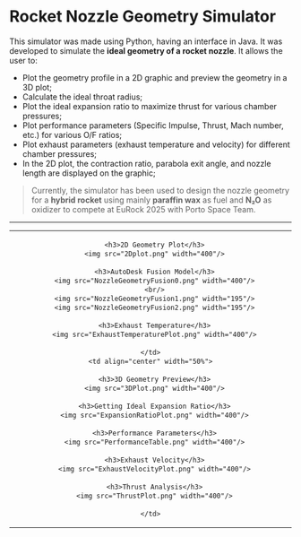 # Rocket Nozzle Geometry Simulator

This simulator was made using Python, having an interface in Java. It was developed to simulate the **ideal geometry of a rocket nozzle**. It allows the user to:

- Plot the geometry profile in a 2D graphic and preview the geometry in a 3D plot;
- Calculate the ideal throat radius;
- Plot the ideal expansion ratio to maximize thrust for various chamber pressures;
- Plot performance parameters (Specific Impulse, Thrust, Mach number, etc.) for various O/F ratios;
- Plot exhaust parameters (exhaust temperature and velocity) for different chamber pressures;
- In the 2D plot, the contraction ratio, parabola exit angle, and nozzle length are displayed on the graphic;

> Currently, the simulator has been used to design the nozzle geometry for a **hybrid rocket** using mainly **paraffin wax** as fuel and **N₂O** as oxidizer to compete at EuRock 2025 with Porto Space Team.

---

<table>
  <tr>
    <td align="center" width="50%">

      <h3>2D Geometry Plot</h3>
      <img src="2Dplot.png" width="400"/>

      <h3>AutoDesk Fusion Model</h3>
      <img src="NozzleGeometryFusion0.png" width="400"/>
      <br/>
      <img src="NozzleGeometryFusion1.png" width="195"/>
      <img src="NozzleGeometryFusion2.png" width="195"/>

      <h3>Exhaust Temperature</h3>
      <img src="ExhaustTemperaturePlot.png" width="400"/>

    </td>
    <td align="center" width="50%">

      <h3>3D Geometry Preview</h3>
      <img src="3DPlot.png" width="400"/>

      <h3>Getting Ideal Expansion Ratio</h3>
      <img src="ExpansionRatioPlot.png" width="400"/>

      <h3>Performance Parameters</h3>
      <img src="PerformanceTable.png" width="400"/>

      <h3>Exhaust Velocity</h3>
      <img src="ExhaustVelocityPlot.png" width="400"/>

      <h3>Thrust Analysis</h3>
      <img src="ThrustPlot.png" width="400"/>

    </td>
  </tr>
</table>
